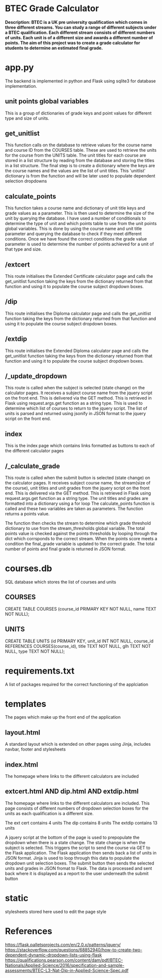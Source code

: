 # BTEC Grade Calculator
#### Description: BTEC is a UK pre university qualification which comes in three different streams. You can study a range of different subjects under a BTEC qualification. Each different stream consists of different numbers of units. Each unit is of a different size and awards a different number of points. The aim of this project was to create a grade calculator for students to determine an estimated final grade.

# app.py
The backend is implemented in python and Flask using sqlite3 for database implementation.

## unit points global variables
This is a group of dictionaries of grade keys and point values for different type and size of units.
## get_unitlist
This function calls on the database to retrieve values for the course name and course ID from the COURSES table. These are used to retrieve the units for the course from the UNITS table. The unit titles for each course are stored in a list structure by reading from the database and storing the titles in a list structure. The final step is to create a dictionary where the keys are the course names and the values are the list of unit titles. This 'unitlist' dictionary is from the function and will be later used to populate dependent selection dropdowns
## calculate_points
This function takes a course name and dictionary of unit title keys and grade values as a parameter. This is then used to determine the size of the unit by querying the database. I have used a number of conditionals to determine the type of unit and which points table to use from the unit points global variables. This is done by using the course name and unit title parameter and querying the database to check if they meet different conditions. Once we have found the correct conditions the grade value parameter is used to determine the number of points achieved for a unit of that type and size.
## /extcert
This route initialises the Extended Certificate calculator page and calls the get_unitlist function taking the keys from the dictionary returned from that function and using it to populate the course subject dropdown boxes.
## /dip
This route initialises the Diploma calculator page and calls the get_unitlist function taking the keys from the dictionary returned from that function and using it to populate the course subject dropdown boxes.
## /extdip
This route initialises the Extended Diploma calculator page and calls the get_unitlist function taking the keys from the dictionary returned from that function and using it to populate the course subject dropdown boxes.
## /_update_dropdown
This route is called when the subject is selected (state change) on the calculator pages. It receives a subject course name from the jquery script on the front end. This is delivered via the GET method. This is retrieved in Flask using request.args.get function as a string type. This is used to determine which list of courses to return to the jquery script. The list of units is parsed and returned using jsonify in JSON format to the jquery script on the front end.
## index
This is the index page which contains links formatted as buttons to each of the different calculator pages
## /_calculate_grade 
This route is called when the submit button is selected (state change) on the calculator pages. It receives subject course name, the stream(size of the course), unit titles and unit grades from the jquery script on the front end. This is delivered via the GET method. This is retrieved in Flask using request.args.get function as a string type.
The unit titles and grades are formatted into a dictionary using a for loop
The calculate_points function is called and these two variables are taken as parameters. The function returns a points value. 

The function then checks the stream to determine which grade threshold dictionary to use from the stream_thresholds global variable. The total points value is checked against the points thresholds by looping through the dict which corrsponds to the correct stream. When the points score meets a condition the final_grade variable is updated to the correct grade. The total number of points and final grade is returned in JSON format.

# courses.db
SQL database which stores the list of courses and units
## COURSES
CREATE TABLE COURSES (course_id PRIMARY KEY NOT NULL, name TEXT NOT NULL);
## UNITS
CREATE TABLE UNITS (id PRIMARY KEY, unit_id INT NOT NULL, course_id REFERENCES COURSES(course_id), title TEXT NOT NULL, glh TEXT NOT NULL, type TEXT NOT NULL);
# requirements.txt
A list of packages required for the correct functioning of the applciation
# templates
The pages which make up the front end of the application
## layout.html
A standard layout which is extended on other pages using Jinja, includes navbar, footer and stylesheets
## index.html
The homepage where links to the different calculators are included
## extcert.html AND dip.html AND extdip.html
The homepage where links to the different calculators are included. This page consists of different numbers of dropdown selection boxes for the units as each qualification is a different size.

The ext cert contains 4 units
The dip contains 8 units
The extdip contains 13 units

A jquery script at the bottom of the page is used to prepopulate the dropdown when there is a state change. The state change is when the subject is selected. This triggers the script to send the course via GET to the Flask application. The Flask application then sends back a list of units in JSON format. Jinja is used to loop through this data to populate the dropdown unit selection boxes. The submit button then sends the selected units and grades in JSON fromat to Flask. The data is processed and sent back where it is displayed as a report to the user underneath the submit button

# static
stylesheets stored here used to edit the page style

# References
https://flask.palletsprojects.com/en/2.0.x/patterns/jquery/
https://stackoverflow.com/questions/68852940/how-to-create-two-dependent-dynamic-dropdown-lists-using-flask
https://qualifications.pearson.com/content/dam/pdf/BTEC-Nationals/Applied-Science/2016/specification-and-sample-assessments/BTEC-L3-Nat-Dip-in-Applied-Science-Spec.pdf